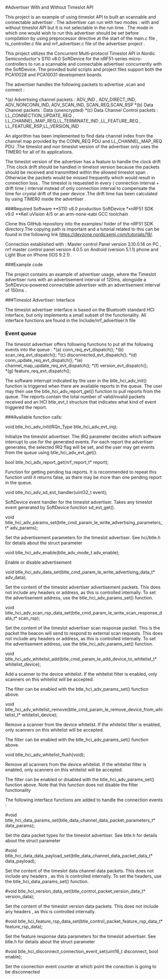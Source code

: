 #Advertiser With and Without Timeslot API

This project is an example of using timeslot API to built an scannable and connectable advertiser . The advertiser can run with two modes : with and without timeslot API but it is not selectable in the run time .
The mode in which one would wish to run this advertiser should be set before compilation by using preprocessor directive at the start of the main.c file , ts_controller.c file and nrf_advertiser.c file of the advertiser project .

This project utilizes the Concurrent Multi-protocol Timeslot API in Nordic Semiconductor's S110 v8.0 SoftDevice for the nRF51-series micro-controllers to run a scannable and connectable advertiser concurrently with the SoftDevice. The provided build scripts and project files support both the PCA10028 and PCA10031 development boards.


The advertiser handles the following packets to advertise ,scan and connect :

*(a) Advertising channel packets : ADV_IND , ADV_DIRECT_IND, ADV_NONCONN_IND, ADV_SCAN_IND, SCAN_REQ,SCAN_RSP
*(b) Data Channel packets : Data (unencrypted)
*(c) Data Channel Control packets : LL_CONNECTION_UPDATE_REQ , LL_CHANNEL_MAP_REQ,LL_TERMINATE_IND ,LL_FEATURE_REQ ,  LL_FEATURE_RSP,LL_VERSION_IND


An algorithm has been implemented to find data channel index from the channel map provided by the CONN_REQ PDU and LL_CHANNEL_MAP_REQ PDU .The timeslot and non timeslot version of the advertiser only uses the TIMER0 for all of its applications.

The timeslot version of the advertiser has a feature to handle the clock drift .This clock drift should be handled in timelsot version because the packets should be received and transmitted within the allowed timeslot span . Otherwise the packets would be missed frequently which would result in connection loss . The timeslot is requested in every ( connection interval + drift time ) interval instead of only connection interval to compensate the time for crystal drift of the peer device .The drift time has been calculated by using TIMER0 inside the advertiser .

###Required Software
*•S110 v8.0 production SoftDevice
*•nRF51 SDK v9.0
*•Keil uVision 4/5 or an arm-none-eabi GCC toolchain

Clone this GitHub repository into the examples/ folder of the nRF51 SDK directory.The copying path is important and a tutorial related to this can be found in the following link  https://devzone.nordicsemi.com/tutorials/19/.

Connection established with : Master control Panel version 3.10.0.14 on PC  , nrf master control panel version 4.0.5 on Android (version 5.1.1) phone and Light Blue on iPhone (IOS 9.2.1) . 

###Example code

The project contains an example of advertiser usage, where the Timeslot advertiser runs with an advertisement interval of 120ms, alongside a SoftDevice-powered connectable advertiser with an advertisement interval of 150ms .

###Timeslot Advertiser: Interface

The timeslot advertiser interface is based on the Bluetooth standard HCI interface, but only implements a small subset of the functionality. All interface functions are found in the Include/nrf_advertiser.h file

### Event queue

The timeslot advertiser offers  following functions to put all the following events into the queue :
*(a) conn_req_evt_dispatch();
*(b)	scan_req_evt_dispatch();
*(c) disconnected_evt_dispatch();
*(d) conn_update_req_evt_dispatch();
*(e) channel_map_update_req_evt_dispatch();
*(f) version_evt_dispatch();	
*(g)	feature_req_evt_dispatch();

 The software interrupt indicated by the user in the btle_hci_adv_init() function is triggered when there are available reports in the queue. The user may then use the btle_hci_adv_report_get() function to pull reports from the queue. The reports contain the total number of valid/invalid packets received and an HCI btle_evt_t structure that indicates what kind of event triggered the report.

###Available function calls:

void btle_hci_adv_init(IRQn_Type btle_hci_adv_evt_irq);

Initialize the timeslot advertiser. The IRQ parameter decides which software interrupt to use for the generated events. For each report the advertiser generates, the selected IRQ flag will be set, and the user may get events from the queue using btle_hci_adv_evt_get().


bool btle_hci_adv_report_get(nrf_report_t* report);

Function for getting pending tsa reports. It is recommended to repeat this function until it returns false, as there may be more than one pending report in the queue.


void btle_hci_adv_sd_evt_handler(uint32_t event);

SoftDevice event handler for the timeslot advertiser. Takes any timeslot event generated by SoftDevice function sd_evt_get(). 


void btle_hci_adv_params_set(btle_cmd_param_le_write_advertising_parameters_t* adv_params);

Set the advertisement parameters for the timeslot advertiser. See hci/btle.h for details about the struct parameter


void btle_hci_adv_enable(btle_adv_mode_t adv_enable);

Enable or disable advertisement


void btle_hci_adv_data_set(btle_cmd_param_le_write_advertising_data_t* adv_data);

Set the content of the timeslot advertiser advertisement packets. This does not include any headers or address, as this is controlled internally. To set the advertisement address, use the btle_hci_adv_params_set() function.


void btle_hci_adv_scan_rsp_data_set(btle_cmd_param_le_write_scan_response_data_t* scan_rsp);

Set the content of the timeslot advertiser scan response packet. This is the packet the beacon will send to respond to external scan requests. This does not include any headers or address, as this is controlled internally. To set the advertisement address, use the btle_hci_adv_params_set() function.


void btle_hci_adv_whitelist_add(btle_cmd_param_le_add_device_to_whitelist_t* whitelist_device);

Add a scanner to the device whitelist. If the whitelist filter is enabled, only scanners on this whitelist will be accepted. 

The filter can be enabled with the btle_hci_adv_params_set() function above.


void btle_hci_adv_whitelist_remove(btle_cmd_param_le_remove_device_from_whitelist_t* whitelist_device);

Remove a scanner from the device whitelist. If the whitelist filter is enabled, only scanners on this whitelist will be accepted. 

The filter can be enabled with the btle_hci_adv_params_set() function above.


void btle_hci_adv_whitelist_flush(void);

Remove all scanners from the device whitelist. If the whitelist filter is enabled, only scanners on this whitelist will be accepted. 

The filter can be enabled or disabled with the btle_hci_adv_params_set() function above. Note that this function does not disable the filter functionality

The following interface functions are added to handle the connection events :

#void btle_hci_data_params_set(btle_data_channel_data_packet_parameters_t* data_params);
 
 Set the data packet types  for the timeslot advertiser. See btle.h for details about the struct parameter
 
#void btle_hci_data_data_payload_set(btle_data_channel_data_packet_data_t* data_payload);

Set the content of the timeslot data channel data packets. This does not include  any headers , as this is controlled internally. To set the headers, use the btle_hci_data_params_set() function.

#void btle_hci_version_data_set(btle_control_packet_version_data_t* version_data);

 Set the content of the timeslot version data  packets. This does not include any headers , as this is controlled internally. 
 
#void btle_hci_feature_rsp_data_set(btle_control_packet_feature_rsp_data_t* feature_rsp_data);

 Set the feature response data parameters for the timeslot advertiser. See btle.h for details about the struct parameter

#void btle_hci_disconnect_connection_event_set(uint16_t disconnect, bool enable); 

Set the coonection event counter at which point the conection is going to be disconnected 

